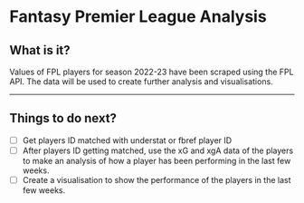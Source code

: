 # Fantasy Premier League Analysis

## What is it?
Values of FPL players for season 2022-23 have been scraped using the FPL API. The data will be used to create further analysis and visualisations.

---
## Things to do next?
- [ ] Get players ID matched with understat or fbref player ID
- [ ] After players ID getting matched, use the xG and xgA data of the players to make an analysis of how a player has been performing in the last few weeks.
- [ ] Create a visualisation to show the performance of the players in the last few weeks.

<!---To Map players Fbref ID with FPL ID https://github.com/ChrisMusson/FPL-ID-Map-temp--->







